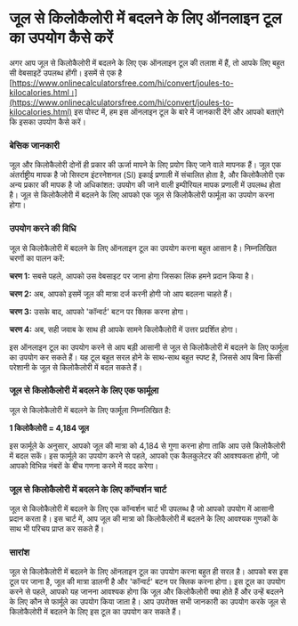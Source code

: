 जूल से किलोकैलोरी में बदलने के लिए ऑनलाइन टूल का उपयोग कैसे करें
================================================================

अगर आप जूल से किलोकैलोरी में बदलने के लिए एक ऑनलाइन टूल की तलाश में हैं, तो आपके लिए बहुत सी वेबसाइटें उपलब्ध होंगी। इसमें से एक है [https://www.onlinecalculatorsfree.com/hi/convert/joules-to-kilocalories.html।](https://www.onlinecalculatorsfree.com/hi/convert/joules-to-kilocalories.html) इस पोस्ट में, हम इस ऑनलाइन टूल के बारे में जानकारी देंगे और आपको बताएंगे कि इसका उपयोग कैसे करें।

### बेसिक जानकारी

जूल और किलोकैलोरी दोनों ही प्रकार की ऊर्जा मापने के लिए प्रयोग किए जाने वाले मापनक हैं। जूल एक अंतर्राष्ट्रीय मापक है जो सिस्टम इंटरनेशनल (SI) इकाई प्रणाली में संचालित होता है, और किलोकैलोरी एक अन्य प्रकार की मापक है जो अधिकांशत: उपयोग की जाने वाली इम्पीरियल मापक प्रणाली में उपलब्ध होता है। जूल से किलोकैलोरी में बदलने के लिए आपको एक जूल से किलोकैलोरी फार्मूला का उपयोग करना होगा।

### उपयोग करने की विधि

जूल से किलोकैलोरी में बदलने के लिए ऑनलाइन टूल का उपयोग करना बहुत आसान है। निम्नलिखित चरणों का पालन करें:

**चरण 1:** सबसे पहले, आपको उस वेबसाइट पर जाना होगा जिसका लिंक हमने प्रदान किया है।

**चरण 2:** अब, आपको इसमें जूल की मात्रा दर्ज करनी होगी जो आप बदलना चाहते हैं।

**चरण 3:** उसके बाद, आपको 'कॉन्वर्ट' बटन पर क्लिक करना होगा।

**चरण 4:** अब, सही जवाब के साथ ही आपके सामने किलोकैलोरी में उत्तर प्रदर्शित होगा।

इस ऑनलाइन टूल का उपयोग करने से आप बड़ी आसानी से जूल से किलोकैलोरी में बदलने के लिए फार्मूला का उपयोग कर सकते हैं। यह टूल बहुत सरल होने के साथ-साथ बहुत स्पष्ट है, जिससे आप बिना किसी परेशानी के जूल से किलोकैलोरी में बदल सकते हैं।

### जूल से किलोकैलोरी में बदलने के लिए एक फार्मूला

जूल से किलोकैलोरी में बदलने के लिए फार्मूला निम्नलिखित है:

**1 किलोकैलोरी = 4,184 जूल**

इस फार्मूले के अनुसार, आपको जूल की मात्रा को 4,184 से गुणा करना होगा ताकि आप उसे किलोकैलोरी में बदल सकें। इस फार्मूले का उपयोग करने से पहले, आपको एक कैलकुलेटर की आवश्यकता होगी, जो आपको विभिन्न नंबरों के बीच गणना करने में मदद करेगा।

### जूल से किलोकैलोरी में बदलने के लिए कॉन्वर्शन चार्ट

जूल से किलोकैलोरी में बदलने के लिए एक कॉन्वर्शन चार्ट भी उपलब्ध है जो आपको उपयोग में आसानी प्रदान करता है। इस चार्ट में, आप जूल की मात्रा को किलोकैलोरी में बदलने के लिए आवश्यक गुणकों के साथ भी परिचय प्राप्त कर सकते हैं।

### सारांश

जूल से किलोकैलोरी में बदलने के लिए ऑनलाइन टूल का उपयोग करना बहुत ही सरल है। आपको बस इस टूल पर जाना है, जूल की मात्रा डालनी है और 'कॉन्वर्ट' बटन पर क्लिक करना होगा। इस टूल का उपयोग करने से पहले, आपको यह जानना आवश्यक होगा कि जूल और किलोकैलोरी क्या होते हैं और उन्हें बदलने के लिए कौन से फार्मूले का उपयोग किया जाता है। आप उपरोक्त सभी जानकारी का उपयोग करके जूल से किलोकैलोरी में बदलने के लिए इस टूल का उपयोग कर सकते हैं।
